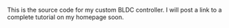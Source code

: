 This is the source code for my custom BLDC controller. I will post a link to a complete tutorial on my homepage soon.
